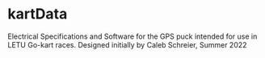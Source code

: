 # kartData
Electrical Specifications and Software for the GPS puck intended for use in LETU Go-kart races. Designed initially by Caleb Schreier, Summer 2022
